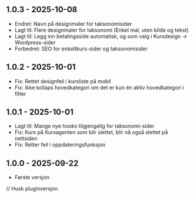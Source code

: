 ## 1.0.3 - 2025-10-08
- Endret: Navn på designmaler for taksonomisider
- Lagt til: Flere designmaler for taksonomi (Enkel mal, uten bilde og tekst)
- Lagt til: Legg inn betalingsside automatisk, og som valg i Kursdesign -> Wordpress-sider
- Forbedret: SEO for enkeltkurs-sider og taksonomisider

## 1.0.2 - 2025-10-01
- Fix: Rettet designfeil i kursliste på mobil
- Fix: Ikke kollaps hovedkategori om det er kun én aktiv hovedkategori i filter

## 1.0.1 - 2025-10-01
- Lagt til: Mange nye hooks tilgjengelig for taksonomi-sider
- Fix: Kurs på Kursagenten som blir slettet, blir nå også slettet på nettsiden
- Fix: Retter feil i oppdateringsfunksjon

## 1.0.0 - 2025-09-22
- Første versjon

// Husk pluginversjon